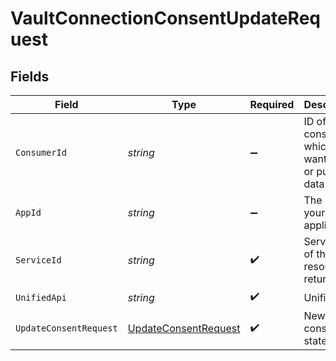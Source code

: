 # VaultConnectionConsentUpdateRequest


## Fields

| Field                                                                   | Type                                                                    | Required                                                                | Description                                                             | Example                                                                 |
| ----------------------------------------------------------------------- | ----------------------------------------------------------------------- | ----------------------------------------------------------------------- | ----------------------------------------------------------------------- | ----------------------------------------------------------------------- |
| `ConsumerId`                                                            | *string*                                                                | :heavy_minus_sign:                                                      | ID of the consumer which you want to get or push data from              | test-consumer                                                           |
| `AppId`                                                                 | *string*                                                                | :heavy_minus_sign:                                                      | The ID of your Unify application                                        | dSBdXd2H6Mqwfg0atXHXYcysLJE9qyn1VwBtXHX                                 |
| `ServiceId`                                                             | *string*                                                                | :heavy_check_mark:                                                      | Service ID of the resource to return                                    | pipedrive                                                               |
| `UnifiedApi`                                                            | *string*                                                                | :heavy_check_mark:                                                      | Unified API                                                             | crm                                                                     |
| `UpdateConsentRequest`                                                  | [UpdateConsentRequest](../../Models/Components/UpdateConsentRequest.md) | :heavy_check_mark:                                                      | New consent state                                                       |                                                                         |